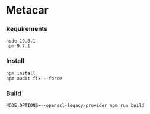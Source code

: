 # Metacar

### Requirements

```
node 19.8.1
npm 9.7.1
```

### Install

```
npm install
npm audit fix --force
```

### Build

```
NODE_OPTIONS=--openssl-legacy-provider npm run build
```
